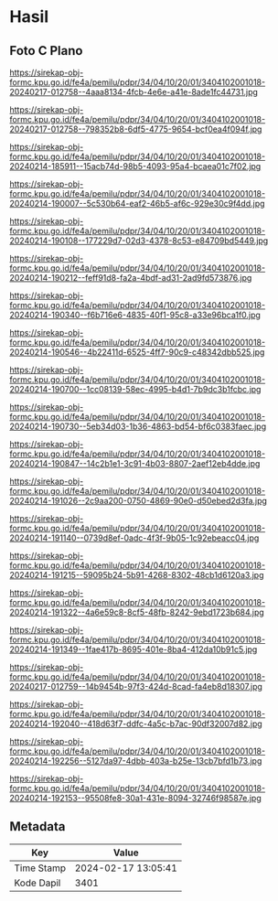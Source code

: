 # Hasil

## Foto C Plano

https://sirekap-obj-formc.kpu.go.id/fe4a/pemilu/pdpr/34/04/10/20/01/3404102001018-20240217-012758--4aaa8134-4fcb-4e6e-a41e-8ade1fc44731.jpg

https://sirekap-obj-formc.kpu.go.id/fe4a/pemilu/pdpr/34/04/10/20/01/3404102001018-20240217-012758--798352b8-6df5-4775-9654-bcf0ea4f094f.jpg

https://sirekap-obj-formc.kpu.go.id/fe4a/pemilu/pdpr/34/04/10/20/01/3404102001018-20240214-185911--15acb74d-98b5-4093-95a4-bcaea01c7f02.jpg

https://sirekap-obj-formc.kpu.go.id/fe4a/pemilu/pdpr/34/04/10/20/01/3404102001018-20240214-190007--5c530b64-eaf2-46b5-af6c-929e30c9f4dd.jpg

https://sirekap-obj-formc.kpu.go.id/fe4a/pemilu/pdpr/34/04/10/20/01/3404102001018-20240214-190108--177229d7-02d3-4378-8c53-e84709bd5449.jpg

https://sirekap-obj-formc.kpu.go.id/fe4a/pemilu/pdpr/34/04/10/20/01/3404102001018-20240214-190212--feff91d8-fa2a-4bdf-ad31-2ad9fd573876.jpg

https://sirekap-obj-formc.kpu.go.id/fe4a/pemilu/pdpr/34/04/10/20/01/3404102001018-20240214-190340--f6b716e6-4835-40f1-95c8-a33e96bca1f0.jpg

https://sirekap-obj-formc.kpu.go.id/fe4a/pemilu/pdpr/34/04/10/20/01/3404102001018-20240214-190546--4b22411d-6525-4ff7-90c9-c48342dbb525.jpg

https://sirekap-obj-formc.kpu.go.id/fe4a/pemilu/pdpr/34/04/10/20/01/3404102001018-20240214-190700--1cc08139-58ec-4995-b4d1-7b9dc3b1fcbc.jpg

https://sirekap-obj-formc.kpu.go.id/fe4a/pemilu/pdpr/34/04/10/20/01/3404102001018-20240214-190730--5eb34d03-1b36-4863-bd54-bf6c0383faec.jpg

https://sirekap-obj-formc.kpu.go.id/fe4a/pemilu/pdpr/34/04/10/20/01/3404102001018-20240214-190847--14c2b1e1-3c91-4b03-8807-2aef12eb4dde.jpg

https://sirekap-obj-formc.kpu.go.id/fe4a/pemilu/pdpr/34/04/10/20/01/3404102001018-20240214-191026--2c9aa200-0750-4869-90e0-d50ebed2d3fa.jpg

https://sirekap-obj-formc.kpu.go.id/fe4a/pemilu/pdpr/34/04/10/20/01/3404102001018-20240214-191140--0739d8ef-0adc-4f3f-9b05-1c92ebeacc04.jpg

https://sirekap-obj-formc.kpu.go.id/fe4a/pemilu/pdpr/34/04/10/20/01/3404102001018-20240214-191215--59095b24-5b91-4268-8302-48cb1d6120a3.jpg

https://sirekap-obj-formc.kpu.go.id/fe4a/pemilu/pdpr/34/04/10/20/01/3404102001018-20240214-191322--4a6e59c8-8cf5-48fb-8242-9ebd1723b684.jpg

https://sirekap-obj-formc.kpu.go.id/fe4a/pemilu/pdpr/34/04/10/20/01/3404102001018-20240214-191349--1fae417b-8695-401e-8ba4-412da10b91c5.jpg

https://sirekap-obj-formc.kpu.go.id/fe4a/pemilu/pdpr/34/04/10/20/01/3404102001018-20240217-012759--14b9454b-97f3-424d-8cad-fa4eb8d18307.jpg

https://sirekap-obj-formc.kpu.go.id/fe4a/pemilu/pdpr/34/04/10/20/01/3404102001018-20240214-192040--418d63f7-ddfc-4a5c-b7ac-90df32007d82.jpg

https://sirekap-obj-formc.kpu.go.id/fe4a/pemilu/pdpr/34/04/10/20/01/3404102001018-20240214-192256--5127da97-4dbb-403a-b25e-13cb7bfd1b73.jpg

https://sirekap-obj-formc.kpu.go.id/fe4a/pemilu/pdpr/34/04/10/20/01/3404102001018-20240214-192153--95508fe8-30a1-431e-8094-32746f98587e.jpg


## Metadata

| Key        | Value               |
| ---------- | ------------------- |
| Time Stamp | 2024-02-17 13:05:41 |
| Kode Dapil | 3401                |



